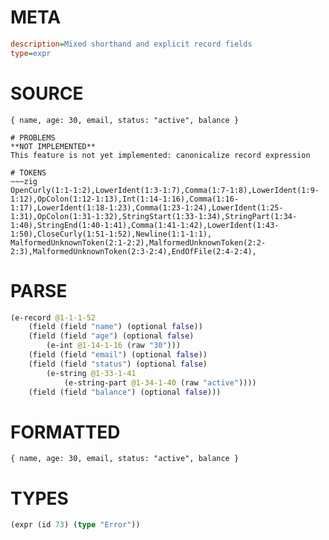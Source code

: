# META
~~~ini
description=Mixed shorthand and explicit record fields
type=expr
~~~
# SOURCE
~~~roc
{ name, age: 30, email, status: "active", balance }
~~~
~~~
# PROBLEMS
**NOT IMPLEMENTED**
This feature is not yet implemented: canonicalize record expression

# TOKENS
~~~zig
OpenCurly(1:1-1:2),LowerIdent(1:3-1:7),Comma(1:7-1:8),LowerIdent(1:9-1:12),OpColon(1:12-1:13),Int(1:14-1:16),Comma(1:16-1:17),LowerIdent(1:18-1:23),Comma(1:23-1:24),LowerIdent(1:25-1:31),OpColon(1:31-1:32),StringStart(1:33-1:34),StringPart(1:34-1:40),StringEnd(1:40-1:41),Comma(1:41-1:42),LowerIdent(1:43-1:50),CloseCurly(1:51-1:52),Newline(1:1-1:1),
MalformedUnknownToken(2:1-2:2),MalformedUnknownToken(2:2-2:3),MalformedUnknownToken(2:3-2:4),EndOfFile(2:4-2:4),
~~~
# PARSE
~~~clojure
(e-record @1-1-1-52
	(field (field "name") (optional false))
	(field (field "age") (optional false)
		(e-int @1-14-1-16 (raw "30")))
	(field (field "email") (optional false))
	(field (field "status") (optional false)
		(e-string @1-33-1-41
			(e-string-part @1-34-1-40 (raw "active"))))
	(field (field "balance") (optional false)))
~~~
# FORMATTED
~~~roc
{ name, age: 30, email, status: "active", balance }
~~~
# TYPES
~~~clojure
(expr (id 73) (type "Error"))
~~~